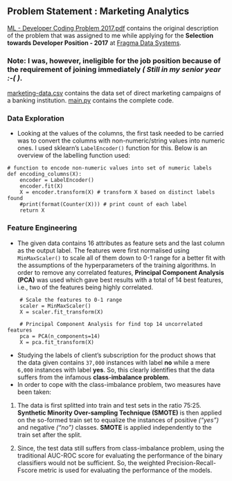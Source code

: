 ## Problem Statement : Marketing Analytics

[ML - Developer Coding Problem 2017.pdf](https://github.com/Saurav0074/Fragma-Coding-Assessment/blob/master/ML%20-%20Developer%20Coding%20Problem%202017.pdf) contains the original description of the problem that was assigned to me while applying for the **Selection towards Developer Position - 2017** at [Fragma Data Systems](https://fragmadata.com/).
### Note: I was, however, ineligible for the job position because of the requirement of joining immediately _( Still in my senior year :-( )_.

[marketing-data.csv](https://github.com/Saurav0074/Fragma-Coding-Assessment/blob/master/marketing-data.csv) contains the data set of direct marketing campaigns of a banking institution. [main.py](https://github.com/Saurav0074/Fragma-Coding-Assessment/blob/master/main.py) contains the complete code.

### Data Exploration
- Looking at the values of the columns, the first task needed to be carried was to convert the columns with
non-numeric/string values into numeric ones. I used sklearn’s `LabelEncoder()` function for this. Below is an overview of the labelling function used:

```
# function to encode non-numeric values into set of numeric labels
def encoding_columns(X):
	encoder = LabelEncoder()
	encoder.fit(X)
	X = encoder.transform(X) # transform X based on distinct labels found
	#print(format(Counter(X))) # print count of each label
	return X

```
### Feature Engineering
- The given data contains 16 attributes as feature sets and the last column as the output label. The features were first normalised using `MinMaxScaler()` to scale all of them down to 0-1 range for a better fit with the assumptions of the hyperparameters of the training algorithms. In order to remove any correlated features, **Principal Component Analysis (PCA)** was used which gave best results with a total of 14 best features, i.e., two of the features being highly correlated.
```
	# Scale the features to 0-1 range
	scaler = MinMaxScaler()
	X = scaler.fit_transform(X)

	# Principal Component Analysis for find top 14 uncorrelated features
	pca = PCA(n_components=14)
	X = pca.fit_transform(X)

```
- Studying the labels of client’s subscription for the product shows that the data given contains `37,000`
instances with label **no** while a mere `6,000` instances with label **yes**. So, this clearly identifies that the
data suffers from the infamous **class-imbalance problem**.
- In order to cope with the class-imbalance problem, two measures have been taken:
1. The data is first splitted into train and test sets in the ratio 75:25. **Synthetic Minority Over-sampling
Technique (SMOTE)** is then applied on the so-formed train set to equalize the instances of positive _(“yes”)_
and negative _(“no”)_ classes. **SMOTE** is applied independently to the train set after the split.

2. Since, the test data still suffers from class-imbalance problem, using the traditional AUC-ROC score for
evaluating the performance of the binary classifiers would not be sufficient. So, the weighted
Precision-Recall-Fscore​ metric is used for evaluating the performance of the models.
